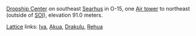[Dropship Center](../locations/Dropship_Center.md) on southeast
[Searhus](../locations/Searhus.md) in O-15, one
[Air tower](../locations/Air_tower.md) to northeast (outside of
[SOI](../locations/Sphere_of_Influence.md)), elevation 91.0 meters.

[Lattice](../terminology/Lattice.md) links: [Iva](Iva.md), [Akua](Akua.md),
[Drakulu](Drakulu.md), [Rehua](Rehua.md)


